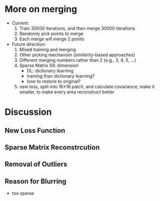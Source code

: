 # More on merging
- Current: 
    1. Train 30000 iterations, and then merge 30000 iterations
    2. Randomly pick points to merge
    3. Each merge will merge 2 points
- Future direction: 
    1. Mixed training and merging
    2. Other picking mechanism (similarity-based approaches)
    3. Different merging numbers rather than 2 (e.g., 3, 4, 5, ...)
    4. Sparse Matrix 59: dimension 
        - DL: dictionary learning
        - training than dictionary learning?
        - how to restore to original?
    5. new loss, split into 16*16 patch, and calculate covariance, make it smaller, to make every area reconstruct better

# Discussion
## New Loss Function
## Sparse Matrix Reconstrcution
## Removal of Outliers
## Reason for Blurring
- too sparse